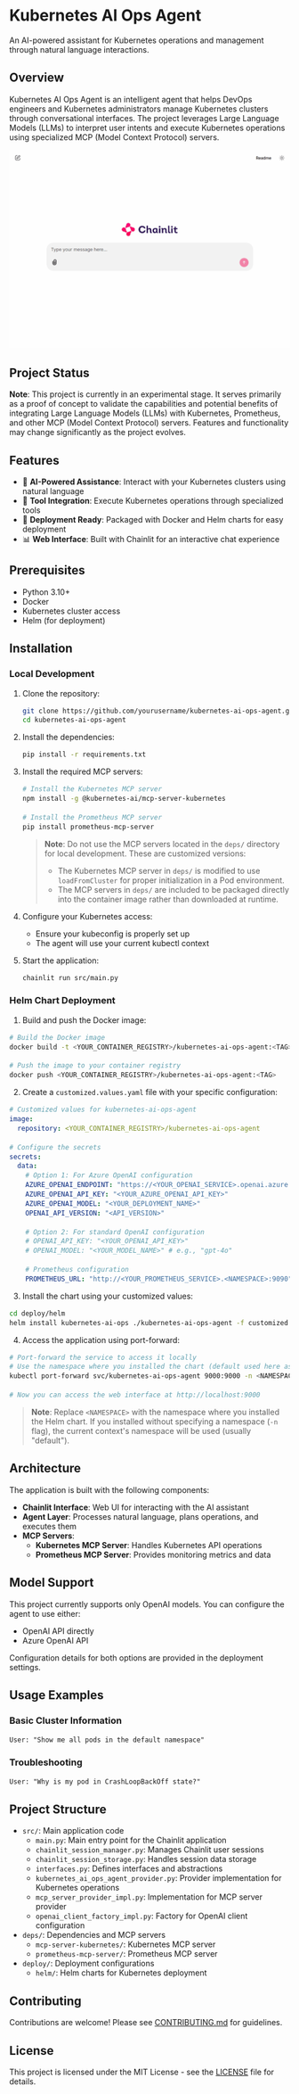 # Kubernetes AI Ops Agent

An AI-powered assistant for Kubernetes operations and management through natural language interactions.

## Overview

Kubernetes AI Ops Agent is an intelligent agent that helps DevOps engineers and Kubernetes administrators manage Kubernetes clusters through conversational interfaces. The project leverages Large Language Models (LLMs) to interpret user intents and execute Kubernetes operations using specialized MCP (Model Context Protocol) servers.

![Kubernetes AI Ops Agent Demo](./kubernetes-ai-ops-agent-demo.gif)

## Project Status

**Note**: This project is currently in an experimental stage. It serves primarily as a proof of concept to validate the capabilities and potential benefits of integrating Large Language Models (LLMs) with Kubernetes, Prometheus, and other MCP (Model Context Protocol) servers. Features and functionality may change significantly as the project evolves.

## Features

- 🤖 **AI-Powered Assistance**: Interact with your Kubernetes clusters using natural language
- 🧰 **Tool Integration**: Execute Kubernetes operations through specialized tools
- 🚀 **Deployment Ready**: Packaged with Docker and Helm charts for easy deployment
- 📊 **Web Interface**: Built with Chainlit for an interactive chat experience

## Prerequisites

- Python 3.10+
- Docker
- Kubernetes cluster access
- Helm (for deployment)

## Installation

### Local Development

1. Clone the repository:
   ```bash
   git clone https://github.com/yourusername/kubernetes-ai-ops-agent.git
   cd kubernetes-ai-ops-agent
   ```

2. Install the dependencies:
   ```bash
   pip install -r requirements.txt
   ```

3. Install the required MCP servers:
   ```bash
   # Install the Kubernetes MCP server
   npm install -g @kubernetes-ai/mcp-server-kubernetes

   # Install the Prometheus MCP server
   pip install prometheus-mcp-server
   ```

   > **Note**: Do not use the MCP servers located in the `deps/` directory for local development. These are customized versions:
   > - The Kubernetes MCP server in `deps/` is modified to use `loadFromCluster` for proper initialization in a Pod environment.
   > - The MCP servers in `deps/` are included to be packaged directly into the container image rather than downloaded at runtime.

4. Configure your Kubernetes access:
   - Ensure your kubeconfig is properly set up
   - The agent will use your current kubectl context

5. Start the application:
   ```bash
   chainlit run src/main.py
   ```

### Helm Chart Deployment

1. Build and push the Docker image:

```bash
# Build the Docker image
docker build -t <YOUR_CONTAINER_REGISTRY>/kubernetes-ai-ops-agent:<TAG> .

# Push the image to your container registry
docker push <YOUR_CONTAINER_REGISTRY>/kubernetes-ai-ops-agent:<TAG>
```

2. Create a `customized.values.yaml` file with your specific configuration:

```yaml
# Customized values for kubernetes-ai-ops-agent
image:
  repository: <YOUR_CONTAINER_REGISTRY>/kubernetes-ai-ops-agent

# Configure the secrets
secrets:
  data:
    # Option 1: For Azure OpenAI configuration
    AZURE_OPENAI_ENDPOINT: "https://<YOUR_OPENAI_SERVICE>.openai.azure.com/"
    AZURE_OPENAI_API_KEY: "<YOUR_AZURE_OPENAI_API_KEY>"
    AZURE_OPENAI_MODEL: "<YOUR_DEPLOYMENT_NAME>"
    OPENAI_API_VERSION: "<API_VERSION>"
    
    # Option 2: For standard OpenAI configuration
    # OPENAI_API_KEY: "<YOUR_OPENAI_API_KEY>"
    # OPENAI_MODEL: "<YOUR_MODEL_NAME>" # e.g., "gpt-4o"
    
    # Prometheus configuration
    PROMETHEUS_URL: "http://<YOUR_PROMETHEUS_SERVICE>.<NAMESPACE>:9090"
```

3. Install the chart using your customized values:

```bash
cd deploy/helm
helm install kubernetes-ai-ops ./kubernetes-ai-ops-agent -f customized.values.yaml
```

4. Access the application using port-forward:

```bash
# Port-forward the service to access it locally
# Use the namespace where you installed the chart (default used here as example)
kubectl port-forward svc/kubernetes-ai-ops-agent 9000:9000 -n <NAMESPACE>

# Now you can access the web interface at http://localhost:9000
```

> **Note**: Replace `<NAMESPACE>` with the namespace where you installed the Helm chart. 
> If you installed without specifying a namespace (`-n` flag), the current context's 
> namespace will be used (usually "default").

## Architecture

The application is built with the following components:

- **Chainlit Interface**: Web UI for interacting with the AI assistant
- **Agent Layer**: Processes natural language, plans operations, and executes them
- **MCP Servers**:
  - **Kubernetes MCP Server**: Handles Kubernetes API operations
  - **Prometheus MCP Server**: Provides monitoring metrics and data

## Model Support

This project currently supports only OpenAI models. You can configure the agent to use either:
- OpenAI API directly
- Azure OpenAI API

Configuration details for both options are provided in the deployment settings.

## Usage Examples

### Basic Cluster Information
```
User: "Show me all pods in the default namespace"
```

### Troubleshooting
```
User: "Why is my pod in CrashLoopBackOff state?"
```

## Project Structure

- `src/`: Main application code
  - `main.py`: Main entry point for the Chainlit application
  - `chainlit_session_manager.py`: Manages Chainlit user sessions
  - `chainlit_session_storage.py`: Handles session data storage
  - `interfaces.py`: Defines interfaces and abstractions
  - `kubernetes_ai_ops_agent_provider.py`: Provider implementation for Kubernetes operations
  - `mcp_server_provider_impl.py`: Implementation for MCP server provider
  - `openai_client_factory_impl.py`: Factory for OpenAI client configuration
- `deps/`: Dependencies and MCP servers
  - `mcp-server-kubernetes/`: Kubernetes MCP server
  - `prometheus-mcp-server/`: Prometheus MCP server
- `deploy/`: Deployment configurations
  - `helm/`: Helm charts for Kubernetes deployment

## Contributing

Contributions are welcome! Please see [CONTRIBUTING.md](CONTRIBUTING.md) for guidelines.

## License

This project is licensed under the MIT License - see the [LICENSE](LICENSE) file for details.